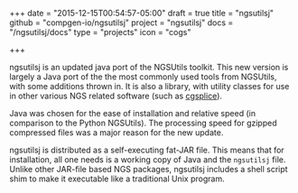+++
date = "2015-12-15T00:54:57-05:00"
draft = true
title = "ngsutilsj"
github = "compgen-io/ngsutilsj"
project = "ngsutilsj"
docs = "/ngsutilsj/docs"
type = "projects"
icon = "cogs"

+++

ngsutilsj is an updated java port of the NGSUtils toolkit. This new version is largely a Java port of the 
the most commonly used tools from NGSUtils, with some additions thrown in. It is also a library, with utility
classes for use in other various NGS related software (such as [cgsplice](/cgsplice)).

Java was chosen for the ease of installation and relative speed (in comparison to the Python NGSUtils). 
The processing speed for gzipped compressed files was a major reason for the new update.

ngsutilsj is distributed as a self-executing fat-JAR file. This means that for installation, all one needs is
a working copy of Java and the `ngsutilsj` file. Unlike other JAR-file based NGS packages, ngsutilsj includes a
shell script shim to make it executable like a traditional Unix program.